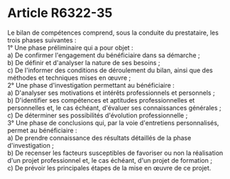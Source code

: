 # Article R6322-35

  
Le bilan de compétences comprend, sous la conduite du prestataire, les trois phases suivantes :   
1° Une phase préliminaire qui a pour objet :   
a) De confirmer l'engagement du bénéficiaire dans sa démarche ;   
b) De définir et d'analyser la nature de ses besoins ;   
c) De l'informer des conditions de déroulement du bilan, ainsi que des méthodes et techniques mises en œuvre ;   
2° Une phase d'investigation permettant au bénéficiaire :   
a) D'analyser ses motivations et intérêts professionnels et personnels ;   
b) D'identifier ses compétences et aptitudes professionnelles et personnelles et, le cas échéant, d'évaluer ses connaissances générales ;   
c) De déterminer ses possibilités d'évolution professionnelle ;   
3° Une phase de conclusions qui, par la voie d'entretiens personnalisés, permet au bénéficiaire :   
a) De prendre connaissance des résultats détaillés de la phase d'investigation ;   
b) De recenser les facteurs susceptibles de favoriser ou non la réalisation d'un projet professionnel et, le cas échéant, d'un projet de formation ;   
c) De prévoir les principales étapes de la mise en œuvre de ce projet.